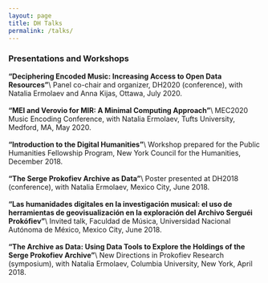 ```yaml
---
layout: page
title: DH Talks
permalink: /talks/
---
```

### __Presentations and Workshops__

__“Deciphering Encoded Music: Increasing Access to Open Data Resources”__\\
Panel co-chair and organizer, DH2020 (conference), with Natalia Ermolaev and Anna Kijas, Ottawa, July 2020.
<br><br>
__“MEI and Verovio for MIR: A Minimal Computing Approach”__\\
MEC2020 Music Encoding Conference, with Natalia Ermolaev, Tufts University, Medford, MA, May 2020.
<br><br>
__“Introduction to the Digital Humanities”__\\
Workshop prepared for the Public Humanities Fellowship Program, New York Council for the Humanities, December 2018.
<br><br>
__“The Serge Prokofiev Archive as Data”__\\
Poster presented at DH2018 (conference), with Natalia Ermolaev, Mexico City, June 2018.
<br><br>
__“Las humanidades digitales en la investigación musical: el uso de herramientas de geovisualización en la exploración del Archivo Serguéi Prokófiev”__\\
Invited talk, Faculdad de Música, Universidad Nacional Autónoma de México, Mexico City, June 2018.
<br><br>
__“The Archive as Data: Using Data Tools to Explore the Holdings of the Serge Prokofiev Archive”__\\
New Directions in Prokofiev Research (symposium), with Natalia Ermolaev, Columbia University, New York, April 2018.
